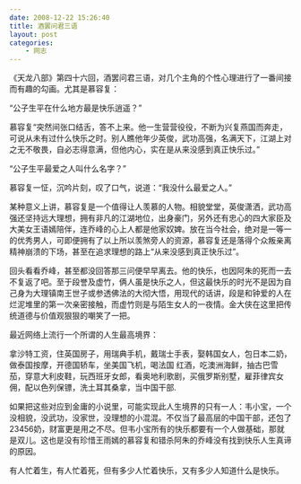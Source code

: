 ```yaml
---
date: 2008-12-22 15:26:40
title: 酒罢问君三语
layout: post
categories:
    - 网志
---
```

《天龙八部》第四十六回，酒罢问君三语，对几个主角的个性心理进行了一番间接而有趣的勾画。尤其是慕容复：

“公子生平在什么地方最是快乐逍遥？”

慕容复“突然间张口结舌，答不上来。他一生营营役役，不断为兴复燕国而奔走，可说从未有过什么快乐之时。别人瞧他年少英俊，武功高强，名满天下，江湖上对之无不敬畏，自必志得意满，但他内心，实在是从来没感到真正快乐过。”

“公子生平最爱之人叫什么名字？”

慕容复一怔，沉吟片刻，叹了口气，说道：“我没什么最爱之人。”

某种意义上讲，慕容复是一个值得让人羡慕的人物。相貌堂堂，英俊潇洒，武功高强还坚持远大理想，拥有非凡的江湖地位，出身豪门，另外还有忠心的四大家臣及大美女王语嫣陪伴，连乔峰的心上人都是他家奴婢。放在当今社会，绝对是一等一的优秀男人，可即便拥有了以上所以羡煞旁人的资源，慕容复还是落得个众叛亲离精神崩溃的下场，甚至在追求理想的路上“从来没感到真正快乐过”。

回头看看乔峰，甚至都没回答那三问便早早离去。他的快乐，也因阿朱的死而一去不复返了吧。至于段誉及虚竹，俩人虽是快乐之人，但这最快乐的时光不是因为自己身为大理镇南王世子或参透佛法的大彻大悟，用现代的话讲，段是和钟爱的人在烂泥堆里的第一次亲密接触，而虚竹则是与陌生女人的一夜情。金大侠在这里把传统道德与价值观狠狠的嘲笑了一把。

最近网络上流行一个所谓的人生最高境界：

拿沙特工资，住英国房子，用瑞典手机，戴瑞士手表，娶韩国女人，包日本二奶，做泰国按摩，开德国轿车，坐美国飞机，喝法国 红酒，吃澳洲海鲜，抽古巴雪茄，穿意大利皮鞋，玩西班牙女郎，看奥地利歌剧，买俄罗斯别墅，雇菲律宾女佣，配以色列保镖，洗土耳其桑拿，当中国干部.

如果把这些对应到金庸的小说里，可能实现此人生境界的只有一人：韦小宝，一个没相貌，没武功，没家世，没理想的小混混。不仅当了最高层的中国干部，还包了23456奶，财富更是用之不尽。但韦小宝所有的快乐都要有一个人做基础，那就是双儿。这也是没有珍惜王雨嫣的慕容复和错杀阿朱的乔峰没有找到快乐人生真谛的原因。

有人忙着生，有人忙着死，但有多少人忙着快乐，又有多少人知道什么是快乐。
